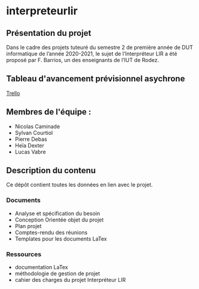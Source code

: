 # interpreteurlir
## Présentation du projet
Dans le cadre des projets tuteuré du semestre 2 de première année de DUT 
informatique de l’année 2020-2021, le sujet de l’Interpréteur LIR a été proposé 
par F. Barrios, un des enseignants de l’IUT de Rodez.

## Tableau d'avancement prévisionnel asychrone
[Trello](https://trello.com/b/TJ1FG9mr/tableau-de-bord)

## Membres de l'équipe :
- Nicolas Caminade
- Sylvan Courtiol
- Pierre Debas
- Heïa Dexter
- Lucas Vabre

## Description du contenu
Ce dépôt contient toutes les données en lien avec le projet.

### Documents
- Analyse et spécification du besoin
- Conception Orientée objet du projet
- Plan projet
- Comptes-rendu des réunions
- Templates pour les documents LaTex

### Ressources
- documentation LaTex
- méthodologie de gestion de projet
- cahier des charges du projet Interpréteur LIR
